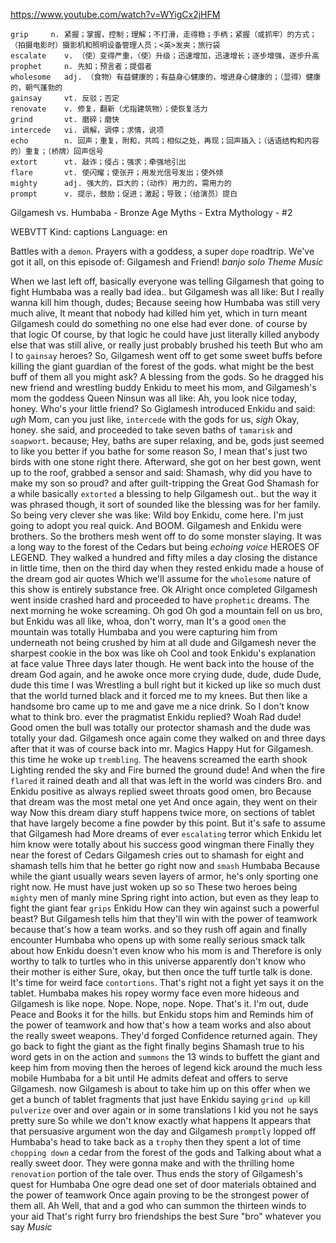 https://www.youtube.com/watch?v=WYigCx2jHFM 


```
grip     n. 紧握；掌握，控制；理解；不打滑，走得稳；手柄；紧握（或抓牢）的方式；（拍摄电影时）摄影机和照明设备管理人员；<英>发夹；旅行袋
escalate    v. （使）变得严重，（使）升级；迅速增加，迅速增长；逐步增强，逐步升高
prophet     n. 先知；预言者；提倡者
wholesome   adj. （食物）有益健康的；有益身心健康的，增进身心健康的；（显得）健康的，朝气蓬勃的
gainsay     vt. 反驳；否定
renovate    v. 修复，翻新（尤指建筑物）；使恢复活力      
grind       vt. 磨碎；磨快
intercede   vi. 调解，调停；求情，说项
echo        n. 回声；重复，附和，共鸣；相似之处，再现；回声插入；（话语结构和内容的）重复；（桥牌）回声信号
extort      vt. 敲诈；侵占；强求；牵强地引出
flare       vt. 使闪耀；使张开；用发光信号发出；使外倾
mighty      adj. 强大的，巨大的；（动作）用力的，需用力的    
prompt      v. 提示，鼓励；促进；激起；导致；（给演员）提白  
```


Gilgamesh vs. Humbaba - Bronze Age Myths - Extra Mythology - #2 

WEBVTT Kind: captions Language: en 

Battles with a `demon`. Prayers with a goddess, a super `dope` roadtrip. We've got it all, on this episode of: Gilgamesh and Friend! *banjo solo* *Theme Music* 

When we last left off, basically everyone was telling Gilgamesh that going to fight Humbaba was a really bad idea.. but Gilgamesh was all like: But I really wanna kill him though, dudes; Because seeing how Humbaba was still very much alive, It meant that nobody had killed him yet, which in turn meant Gilgamesh could do something no one else had ever done. of course by that logic Of course, by that logic he could have just literally killed anybody else that was still alive, or really just probably brushed his teeth But who am I to `gainsay` heroes? So, Gilgamesh went off to get some sweet buffs before killing the giant guardian of the forest of the gods. what might be the best buff of them all you might ask? A blessing from the gods. So he dragged his new friend and wrestling buddy Enkidu to meet his mom, and Gilgamesh's mom the goddess Queen Ninsun was all like: Ah, you look nice today, honey. Who's your little friend? So Giglamesh introduced Enkidu and said: *ugh* Mom, can you just like, `intercede` with the gods for us, *sigh* Okay, honey. she said, and proceeded to take seven baths of `tamarisk` and `soapwort`. because; Hey, baths are super relaxing, and be, gods just seemed to like you better if you bathe for some reason So, I mean that's just two birds with one stone right there. Afterward, she got on her best gown, went up to the roof, grabbed a sensor and said: Shamash, why did you have to make my son so proud? and after guilt-tripping the Great God Shamash for a while basically `extorted` a blessing to help Gilgamesh out.. but the way it was phrased though, it sort of sounded like the blessing was for her family. So being very clever she was like: Wild boy Enkidu, come here. I'm just going to adopt you real quick. And BOOM. Gilgamesh and Enkidu were brothers. So the brothers mesh went off to do some monster slaying. It was a long way to the forest of the Cedars but being *echoing voice* HEROES OF LEGEND. They walked a hundred and fifty miles a day closing the distance in little time, then on the third day when they rested enkidu made a house of the dream god air quotes Which we'll assume for the `wholesome` nature of this show is entirely substance free. Ok Alright once completed Gilgamesh went inside crashed hard and proceeded to have `prophetic` dreams. The next morning he woke screaming. Oh god Oh god a mountain fell on us bro, but Enkidu was all like, whoa, don't worry, man It's a good `omen` the mountain was totally Humbaba and you were capturing him from underneath not being crushed by him at all dude and Gilgamesh never the sharpest cookie in the box was like oh Cool and took Enkidu's explanation at face value Three days later though. He went back into the house of the dream God again, and he awoke once more crying dude, dude, dude Dude, dude this time I was Wrestling a bull right but it kicked up like so much dust that the world turned black and it forced me to my knees. But then like a handsome bro came up to me and gave me a nice drink. So I don't know what to think bro. ever the pragmatist Enkidu replied? Woah Rad dude! Good omen the bull was totally our protector shamash and the dude was totally your dad. Gilgamesh once again come they walked on and three days after that it was of course back into mr. Magics Happy Hut for Gilgamesh. this time he woke up `trembling`. The heavens screamed the earth shook Lighting rended the sky and Fire burned the ground dude! And when the fire `flared` it rained death and all that was left in the world was cinders Bro. and Enkidu positive as always replied sweet throats good omen, bro Because that dream was the most metal one yet And once again, they went on their way Now this dream diary stuff happens twice more, on sections of tablet that have largely become a fine powder by this point. But it's safe to assume that Gilgamesh had More dreams of ever `escalating` terror which Enkidu let him know were totally about his success good wingman there Finally they near the forest of Cedars Gilgamesh cries out to shamash for eight and shamash tells him that he better go right now and `smash` Humbaba Because while the giant usually wears seven layers of armor, he's only sporting one right now. He must have just woken up so so These two heroes being `mighty` men of manly mine Spring right into action, but even as they leap to fight the giant fear `grips` Enkidu How can they win against such a powerful beast? But Gilgamesh tells him that they'll win with the power of teamwork because that's how a team works. and so they rush off again and finally encounter Humbaba who opens up with some really serious smack talk about how Enkidu doesn't even know who his mom is and Therefore is only worthy to talk to turtles who in this universe apparently don't know who their mother is either Sure, okay, but then once the tuff turtle talk is done. It's time for weird face `contortions`. That's right not a fight yet says it on the tablet. Humbaba makes his ropey wormy face even more hideous and Gilgamesh is like nope. Nope. Nope, nope. Nope. That's it. I'm out, dude Peace and Books it for the hills. but Enkidu stops him and Reminds him of the power of teamwork and how that's how a team works and also about the really sweet weapons. They'd forged Confidence returned again. They go back to fight the giant as the fight finally begins Shamash true to his word gets in on the action and `summons` the 13 winds to buffett the giant and keep him from moving then the heroes of legend kick around the much less mobile Humbaba for a bit until He admits defeat and offers to serve Gilgamesh. now Gilgamesh is about to take him up on this offer when we get a bunch of tablet fragments that just have Enkidu saying `grind up` kill `pulverize` over and over again or in some translations I kid you not he says pretty sure So while we don't know exactly what happens It appears that that persuasive argument won the day and Gilgamesh `promptly` lopped off Humbaba's head to take back as a `trophy` then they spent a lot of time `chopping down` a cedar from the forest of the gods and Talking about what a really sweet door. They were gonna make and with the thrilling home `renovation` portion of the tale over. Thus ends the story of Gilgamesh's quest for Humbaba One ogre dead one set of door materials obtained and the power of teamwork Once again proving to be the strongest power of them all. Ah Well, that and a god who can summon the thirteen winds to your aid That's right furry bro friendships the best Sure "bro" whatever you say *Music* 